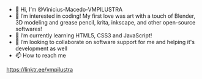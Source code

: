 - 👋 Hi, I’m @Vinicius-Macedo-VMPILUSTRA
- 👀 I’m interested in coding! My first love was art with a touch of Blender, 3D modeling and grease pencil, krita, inkscape, and other open-source softwares!
- 🌱 I’m currently learning HTML5, CSS3 and JavaScript! 
- 💞️ I’m looking to collaborate on software support for me and helping it's development as well
- 📫 How to reach me 

https://linktr.ee/vmpilustra

<!---
VMPILUSTRA/VMPILUSTRA is a ✨ special ✨ repository because its `README.md` (this file) appears on your GitHub profile.
You can click the Preview link to take a look at your changes.
--->
